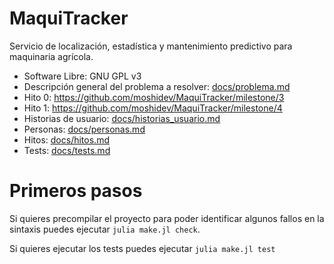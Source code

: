 # MaquiTracker

Servicio de localización, estadística y mantenimiento predictivo para maquinaria agrícola.

* Software Libre: GNU GPL v3
* Descripción general del problema a resolver: [docs/problema.md](docs/problema.md)
* Hito 0: https://github.com/moshidev/MaquiTracker/milestone/3
* Hito 1: https://github.com/moshidev/MaquiTracker/milestone/4
* Historias de usuario: [docs/historias_usuario.md](docs/historias_usuario.md)
* Personas: [docs/personas.md](docs/personas.md)
* Hitos: [docs/hitos.md](docs/hitos.md)
* Tests: [docs/tests.md](docs/tests.md)

# Primeros pasos

Si quieres precompilar el proyecto para poder identificar algunos fallos en la sintaxis
puedes ejecutar `julia make.jl check`.

Si quieres ejecutar los tests puedes ejecutar `julia make.jl test`
